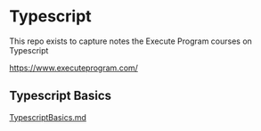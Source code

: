 # Typescript

This repo exists to capture notes the Execute Program courses on Typescript

https://www.executeprogram.com/

## Typescript Basics

[TypescriptBasics.md](TypescriptBasics.md)